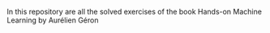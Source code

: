 In this repository are all the solved exercises of the book Hands-on Machine Learning by Aurélien Géron
